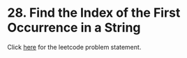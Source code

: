 
# 28. Find the Index of the First Occurrence in a String

Click [here](https://leetcode.com/problems/find-the-index-of-the-first-occurrence-in-a-string/) for the leetcode problem statement.
